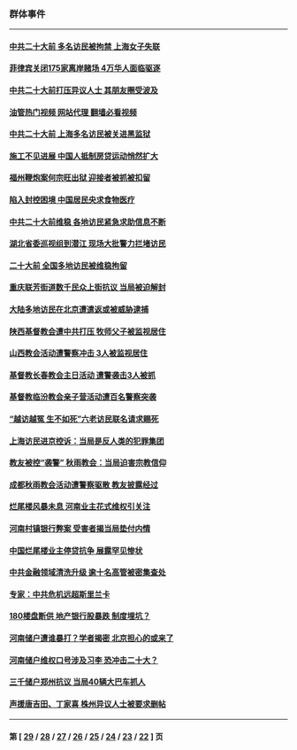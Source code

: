 ### 群体事件
---
#### [中共二十大前 多名访民被拘禁 上海女子失联](../../pages/ncid279/n13834363.md?10010845) 
#### [菲律宾关闭175家离岸赌场 4万华人面临驱逐](../../pages/ncid279/n13833169.md?10010845) 
#### [中共二十大前打压异议人士 其朋友圈受波及](../../pages/ncid279/n13833136.md?10010845) 
#### [油管热门视频 网站代理 翻墙必看视频](http://209.222.30.114:81/youtube.html?10010845)
#### [中共二十大前 上海多名访民被关进黑监狱](../../pages/ncid279/n13829500.md?10010845) 
#### [施工不见进展 中国人抵制房贷运动悄然扩大](../../pages/ncid279/n13828435.md?10010845) 
#### [福州鞭炮案何宗旺出狱 迎接者被抓被扣留](../../pages/ncid279/n13824304.md?10010845) 
#### [陷入封控困境 中国居民央求食物医疗](../../pages/ncid279/n13823589.md?10010845) 
#### [中共二十大前维稳 各地访民紧急求助信息不断](../../pages/ncid279/n13822888.md?10010845) 
#### [湖北省委巡视组到潜江 现场大批警力拦堵访民](../../pages/ncid279/n13820243.md?10010845) 
#### [二十大前 全国多地访民被维稳拘留](../../pages/ncid279/n13819431.md?10010845) 
#### [重庆联芳街道数千民众上街抗议 当局被迫解封](../../pages/ncid279/n13812220.md?10010845) 
#### [大陆多地访民在北京遭遣返或被威胁逮捕](../../pages/ncid279/n13812104.md?10010845) 
#### [陕西基督教会遭中共打压 牧师父子被监视居住](../../pages/ncid279/n13811611.md?10010845) 
#### [山西教会活动遭警察冲击 3人被监视居住](../../pages/ncid279/n13808966.md?10010845) 
#### [基督教长春教会主日活动 遭警袭击3人被抓](../../pages/ncid279/n13806935.md?10010845) 
#### [基督教临汾教会亲子营活动遭百名警察突袭](../../pages/ncid279/n13806527.md?10010845) 
#### [“越访越冤 生不如死”六老访民联名请求赐死](../../pages/ncid279/n13805907.md?10010845) 
#### [上海访民进京控诉：当局是反人类的犯罪集团](../../pages/ncid279/n13803858.md?10010845) 
#### [教友被控“袭警” 秋雨教会：当局迫害宗教信仰](../../pages/ncid279/n13803563.md?10010845) 
#### [成都秋雨教会活动遭警察驱散 教友披露经过](../../pages/ncid279/n13802541.md?10010845) 
#### [烂尾楼风暴未息 河南业主花式维权引关注](../../pages/ncid279/n13794519.md?10010845) 
#### [河南村镇银行弊案 受害者揭当局垫付内情](../../pages/ncid279/n13791990.md?10010845) 
#### [中国烂尾楼业主停贷抗争 展露罕见惨状](../../pages/ncid279/n13787794.md?10010845) 
#### [中共金融领域清洗升级 逾十名高管被密集查处](../../pages/ncid279/n13782694.md?10010845) 
#### [专家：中共危机远超斯里兰卡](../../pages/ncid279/n13782248.md?10010845) 
#### [180楼盘断供 地产银行股暴跌 制度埋坑？](../../pages/ncid279/n13780778.md?10010845) 
#### [河南储户遭谁暴打？学者揭密 北京担心的或来了](../../pages/ncid279/n13779407.md?10010845) 
#### [河南储户维权口号涉及习李 恐冲击二十大？](../../pages/ncid279/n13778148.md?10010845) 
#### [三千储户郑州抗议 当局40辆大巴车抓人](../../pages/ncid279/n13777593.md?10010845) 
#### [声援唐吉田、丁家喜 株州异议人士被要求删帖](../../pages/ncid279/n13775534.md?10010845) 

---
#### 第 [ [29](./29.md?10010845) / [28](./28.md?10010845) / [27](./27.md?10010845) / [26](./26.md?10010845) / [25](./25.md?10010845) / [24](./24.md?10010845) / [23](./23.md?10010845) / [22](./22.md?10010845) ] 页
